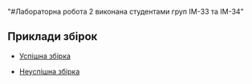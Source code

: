 "#Лабораторна робота 2 виконана студентами груп ІМ-33 та ІМ-34" 
## Приклади збірок

- [Успішна збірка ](https://github.com/ferer00/lab2/actions/runs/13977929399/job/39136191561)

- [Неуспішна збірка ](https://github.com/ferer00/lab2/actions/runs/13978017275/job/39136493639)
